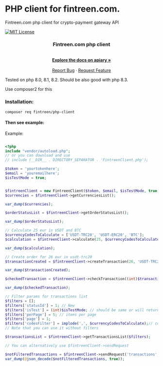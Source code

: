 # PHP client for fintreen.com.
Fintreen.com php client for crypto-payment gateway API

[![MIT License][license-shield]][license-url]


<h3 align="center">Fintreen.com php client</h3>

  <p align="center">
    <br />
    <a href="https://fintreen.docs.apiary.io/" target="_blank"><strong>Explore the docs on apiary »</strong></a>
    <br />
    <br />
    <a href="https://github.com/fintreen/php-client/issues">Report Bug</a>
    ·
    <a href="https://github.com/fintreen/php-client/issues">Request Feature</a>
  </p>
</div>

Tested on php 8.0, 8.1, 8.2. Should be also good with php 8.3.

Use composer2 for this

### Installation:


```
composer req fintreen/php-client
```
#### Then see example:

Example:
```php

<?php
include "vendor/autoload.php";
// or you can download and use 
// include (__DIR__ . DIRECTORY_SEPARATOR . 'FintreenClient.php');

$token = 'yourtokenhere';
$email = 'youremailhere';
$isTestMode = true;


$fintreenClient = new FintreenClient($token, $email, $isTestMode, true);
$currencies = $fintreenClient->getCurrenciesList();

var_dump($currencies);

$orderStatusList = $fintreenClient->getOrderStatusList();

var_dump($orderStatusList);

// Calculate 25 eur in USDT and BTC
$currencyCodesToCalculate = ['USDT-TRC20', 'USDT-ERC20', 'BTC'];
$calculation = $fintreenClient->calculate(25, $currencyCodesToCalculate);

var_dump($calculation);

// Create order for 26 eur in usdt-trc20
$transactionCreated = $fintreenClient->createTransaction(26, 'USDT-TRC20', FintreenClient::DEFAULT_FIAT_CODE);

var_dump($transactionCreated);

$checkedTransaction = $fintreenClient->checkTransaction((int)$transactionCreated['data']['id']);

var_dump($checkedTransaction);

// Filter params for transactions list
$filters = [];
$filters['statusId'] = 1; // New
$filters['isTest'] = (int)$isTestMode; // should be same or will return 404
$filters['perPage'] = 5; // items per page
$filters['page'] = 1;
$filters['codesFilter'] = implode(',', $currencyCodesToCalculate);// comma seprated codes to filter transaction with
// Note that you can use it without filters

$transactionsList = $fintreenClient->getTransactionsList($filters);

// You can alternatively use $fintreenClient->sendRequest

$notFilteredTransactions = $fintreenClient->sendRequest('transactions', 'GET');
var_dump(@json_decode($notFilteredTransactions, true));

```


<!-- MARKDOWN LINKS & IMAGES -->
<!-- https://www.markdownguide.org/basic-syntax/#reference-style-links -->
[license-shield]: https://img.shields.io/github/license/othneildrew/Best-README-Template.svg?style=for-the-badge
[license-url]: https://github.com/fintreen/php-client/blob/main/LICENCE.txt